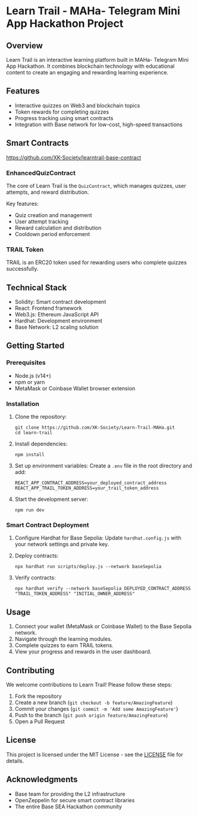 # Learn Trail - MAHa- Telegram Mini App Hackathon Project

## Overview

Learn Trail is an interactive learning platform built in MAHa- Telegram Mini App Hackathon. It combines blockchain technology with educational content to create an engaging and rewarding learning experience.

## Features

- Interactive quizzes on Web3 and blockchain topics
- Token rewards for completing quizzes
- Progress tracking using smart contracts
- Integration with Base network for low-cost, high-speed transactions

## Smart Contracts
https://github.com/XK-Society/learntrail-base-contract

### EnhancedQuizContract

The core of Learn Trail is the `QuizContract`, which manages quizzes, user attempts, and reward distribution.

Key features:
- Quiz creation and management
- User attempt tracking
- Reward calculation and distribution
- Cooldown period enforcement

### TRAIL Token

TRAIL is an ERC20 token used for rewarding users who complete quizzes successfully.

## Technical Stack

- Solidity: Smart contract development
- React: Frontend framework
- Web3.js: Ethereum JavaScript API
- Hardhat: Development environment
- Base Network: L2 scaling solution

## Getting Started

### Prerequisites

- Node.js (v14+)
- npm or yarn
- MetaMask or Coinbase Wallet browser extension

### Installation

1. Clone the repository:
   ```
   git clone https://github.com/XK-Society/Learn-Trail-MAHa.git
   cd learn-trail
   ```

2. Install dependencies:
   ```
   npm install
   ```

3. Set up environment variables:
   Create a `.env` file in the root directory and add:
   ```
   REACT_APP_CONTRACT_ADDRESS=your_deployed_contract_address
   REACT_APP_TRAIL_TOKEN_ADDRESS=your_trail_token_address
   ```

4. Start the development server:
   ```
   npm run dev
   ```

### Smart Contract Deployment


1. Configure Hardhat for Base Sepolia:
   Update `hardhat.config.js` with your network settings and private key.

2. Deploy contracts:
   ```
   npx hardhat run scripts/deploy.js --network baseSepolia
   ```

3. Verify contracts:
   ```
   npx hardhat verify --network baseSepolia DEPLOYED_CONTRACT_ADDRESS "TRAIL_TOKEN_ADDRESS" "INITIAL_OWNER_ADDRESS"
   ```

## Usage

1. Connect your wallet (MetaMask or Coinbase Wallet) to the Base Sepolia network.
2. Navigate through the learning modules.
3. Complete quizzes to earn TRAIL tokens.
4. View your progress and rewards in the user dashboard.

## Contributing

We welcome contributions to Learn Trail! Please follow these steps:

1. Fork the repository
2. Create a new branch (`git checkout -b feature/AmazingFeature`)
3. Commit your changes (`git commit -m 'Add some AmazingFeature'`)
4. Push to the branch (`git push origin feature/AmazingFeature`)
5. Open a Pull Request

## License

This project is licensed under the MIT License - see the [LICENSE](LICENSE) file for details.

## Acknowledgments

- Base team for providing the L2 infrastructure
- OpenZeppelin for secure smart contract libraries
- The entire Base SEA Hackathon community